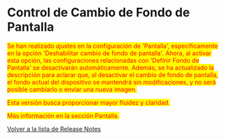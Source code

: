 # Control de Cambio de Fondo de Pantalla

<mark style="color:red;">Se han realizado ajustes en la configuración de 'Pantalla', específicamente en la opción 'Deshabilitar cambio de fondo de pantalla'. Ahora, al activar esta opción, las configuraciones relacionadas con 'Definir Fondo de Pantalla' se desactivarán automáticamente. Además, se ha actualizado la descripción para aclarar que, al desactivar el cambio de fondo de pantalla, el fondo actual del dispositivo se mantendrá sin modificaciones, y no será posible cambiarlo o enviar una nueva imagen.</mark>

<mark style="color:red;">Esta versión busca proporcionar mayor fluidez y claridad.</mark>

<mark style="color:red;">Más información en la sección Pantalla.</mark>



[Volver a la lista de Release Notes](./)
